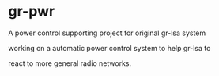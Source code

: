 # gr-pwr
A power control supporting project for original gr-lsa system

working on a automatic power control system to help gr-lsa to 

react to more general radio networks. 
